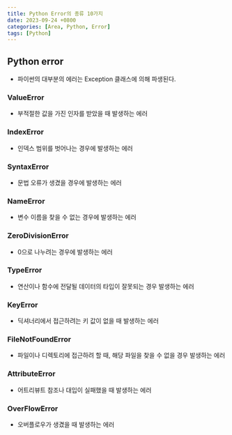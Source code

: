 ```yaml
---
title: Python Error의 종류 10가지
date: 2023-09-24 +0800
categories: [Area, Python, Error]
tags: [Python]
---
```


## Python error

- 파이썬의 대부분의 에러는 Exception 클래스에 의해 파생된다.

### ValueError

- 부적절한 값을 가진 인자를 받았을 때 발생하는 에러

### IndexError

- 인덱스 범위를 벗어나는 경우에 발생하는 에러

### SyntaxError

- 문법 오류가 생겼을 경우에 발생하는 에러

### NameError

- 변수 이름을 찾을 수 없는 경우에 발생하는 에러

### ZeroDivisionError

- 0으로 나누려는 경우에 발생하는 에러

### TypeError

- 연산이나 함수에 전달될 데이터의 타입이 잘못되는 경우 발생하는 에러

### KeyError

- 딕셔너리에서 접근하려는 키 값이 없을 때 발생하는 에러

### FileNotFoundError

- 파일이나 디렉토리에 접근하려 할 때, 해당 파일을 찾을 수 없을 경우 발생하는 에러

### AttributeError

- 어트리뷰트 참조나 대입이 실패했을 때 발생하는 에러

### OverFlowError

- 오버플로우가 생겼을 때 발생하는 에러
